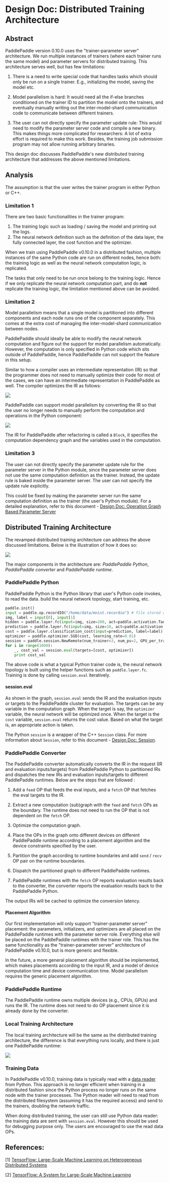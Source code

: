 # Design Doc: Distributed Training Architecture

## Abstract

PaddlePaddle version 0.10.0 uses the "trainer-parameter server" architecture. We run multiple instances of trainers (where each trainer runs the same model) and parameter servers for distributed training. This architecture serves well, but has few limitations:

1. There is a need to write special code that handles tasks which should only be run on a single trainer. E.g., initializing the model, saving the model etc.

2. Model parallelism is hard: It would need all the if-else branches conditioned on the trainer ID to partition the model onto the trainers, and eventually manually writing out the inter-model-shard communication code to communicate between different trainers.

3. The user can not directly specify the parameter update rule: This would need to modify the parameter server code and compile a new binary. This makes things more complicated for researchers: A lot of extra effort is required to make this work. Besides, the training job submission program may not allow running arbitrary binaries.

This design doc discusses PaddlePaddle's new distributed training architecture that addresses the above mentioned limitations.

## Analysis

The assumption is that the user writes the trainer program in either Python or C++.

### Limitation 1

There are two basic functionalities in the trainer program:

1. The training logic such as loading / saving the model and printing out the logs.
2. The neural network definition such as the definition of the data layer, the fully connected layer, the cost function and the
  optimizer.

When we train using PaddlePaddle v0.10.0 in a distributed fashion, multiple instances of the same Python code are run on different nodes, hence both: the
training logic as well as the neural network computation logic, is replicated.

The tasks that only need to be run once belong to the training logic. Hence if we only replicate the neural network computation part, and do **not**
replicate the training logic, the limitation mentioned above can be avoided.

### Limitation 2

Model parallelism means that a single model is partitioned into different components and each node runs one of the component separately. This comes at the extra cost of managing the
inter-model-shard communication between nodes.

PaddlePaddle should ideally be able to modify the neural network computation and figure out the support for model parallelism automatically. However, the
computation is only specified in Python code which sits outside of PaddlePaddle, hence PaddlePaddle can not support the feature in this setup.

Similar to how a compiler uses an intermediate representation (IR) so that the programmer does not need to manually optimize their code for most of the cases, we can have an intermediate representation in PaddlePaddle as well. The compiler optimizes the IR as follows:

<img src="src/compiler.png"/>

PaddlePaddle can support model parallelism by converting the IR so that the user no longer needs to manually perform the computation and operations in the Python component:

<img src="src/paddle-compile.png"/>

The IR for PaddlePaddle after refactoring is called a `Block`, it specifies the computation dependency graph and the variables used in the computation.

### Limitation 3

The user can not directly specify the parameter update rule for the parameter server in the Python module, since the parameter server does not use the same computation definition as the trainer. Instead, the update rule is baked inside the parameter server. The user can not specify the update rule explicitly.

This could be fixed by making the parameter server run the same computation definition as the trainer (the user's Python module). For a detailed explanation, refer to this document -
[Design Doc: Operation Graph Based Parameter Server](./parameter_server.md)

## Distributed Training Architecture

The revamped distributed training architecture can address the above discussed limitations. Below is the illustration of how it does so:

<img src="src/distributed_architecture.png"/>

The major components in the architecture are: *PaddlePaddle Python*, *PaddlePaddle converter* and *PaddlePaddle runtime*.

### PaddlePaddle Python

PaddlePaddle Python is the Python library that user's Python code invokes, to read the data. build the neural network topology, start training, etc.

```Python
paddle.init()
input = paddle.op.recordIO("/home/data/mnist.recordio") # file stored on the cluster
img, label = input[0], input[1]
hidden = paddle.layer.fc(input=img, size=200, act=paddle.activation.Tanh())
prediction = paddle.layer.fc(input=img, size=10, act=paddle.activation.Softmax())
cost = paddle.layer.classification_cost(input=prediction, label=label)
optimizer = paddle.optimizer.SGD(cost, learning_rate=0.01)
session = paddle.session.NewRemote(num_trainer=3, num_ps=2, GPU_per_trainer=1)
for i in range(1000):
	_, cost_val = session.eval(targets=[cost, optimizer])
	print cost_val
```

The above code is what a typical Python trainer code is, the neural network topology is built using the helper functions such as `paddle.layer.fc`. Training is done by calling `session.eval` iteratively.

#### session.eval

As shown in the graph, `session.eval` sends the IR and the evaluation inputs or targets to the PaddlePaddle cluster for evaluation.
The targets can be any variable in the computation graph. When the target is say, the `optimizer` variable, the neural network will be optimized once. When the target is the `cost` variable, `session.eval` returns the cost value. Based on what the target is, an appropriate action is taken.

The Python `session` is a wrapper of the C++ `Session` class. For more information about `Session`, refer to this document - [Design Doc: Session](./session.md).

### PaddlePaddle Converter

The PaddlePaddle converter automatically converts the IR in the request (IR and evaluation inputs/targets) from PaddlePaddle Python to partitioned IRs and dispatches the new IRs and evaluation inputs/targets to different PaddlePaddle runtimes. Below are the steps that are followed :

1. Add a `feed` OP that feeds the eval inputs, and a `fetch` OP that fetches the eval targets to the IR.

2. Extract a new computation (sub)graph with the `feed` and `fetch` OPs as the boundary. The runtime does not need to run the OP that is not dependent on the `fetch` OP.

3. Optimize the computation graph.

4. Place the OPs in the graph onto different devices on different PaddlePaddle runtime according to a placement algorithm and the device constraints specified by the user.

5. Partition the graph according to runtime boundaries and add `send` / `recv` OP pair on the runtime boundaries.

6. Dispatch the partitioned graph to different PaddlePaddle runtimes.

7. PaddlePaddle runtimes with the `fetch` OP reports evaluation results back to the converter, the converter reports the evaluation results back to the PaddlePaddle Python.

The output IRs will be cached to optimize the conversion latency.


#### Placement Algorithm

Our first implementation will only support "trainer-parameter server" placement: the parameters, initializers, and optimizers are all placed on the PaddlePaddle runtimes with the parameter server role. Everything else will be placed on the PaddlePaddle runtimes with the trainer role. This has the same functionality as the "trainer-parameter server" architecture of PaddlePaddle v0.10.0, but is more generic and flexible.

In the future, a more general placement algorithm should be implemented, which makes placements according to the input IR, and a model of device computation time and device communication time. Model parallelism requires the generic placement algorithm.


### PaddlePaddle Runtime

The PaddlePaddle runtime owns multiple devices (e.g., CPUs, GPUs) and runs the IR. The runtime does not need to do OP placement since it is already done by the converter.


### Local Training Architecture

The local training architecture will be the same as the distributed training architecture, the difference is that everything runs locally, and there is just one PaddlePaddle runtime:

<img src="src/local_architecture.png"/>


### Training Data

In PaddlePaddle v0.10.0, training data is typically read with a [data reader](../reader/README.md) from Python. This approach is no longer efficient when training in a distributed fashion since the Python process no longer runs on the same node with the trainer processes. The Python reader will need to read from the distributed filesystem (assuming it has the required access) and send to the trainers, doubling the network traffic.

When doing distributed training, the user can still use Python data reader: the training data are sent with `session.eval`. However this should be used for debugging purpose only. The users are encouraged to use the read data OPs.


## References:

[1] [TensorFlow: Large-Scale Machine Learning on Heterogeneous Distributed Systems](https://static.googleusercontent.com/media/research.google.com/en//pubs/archive/45166.pdf)

[2] [TensorFlow: A System for Large-Scale Machine Learning](https://www.usenix.org/system/files/conference/osdi16/osdi16-abadi.pdf)
